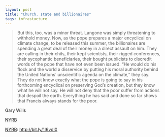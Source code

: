 ```yaml
---
layout: post
title: "Church, state and billionaires"
tags: infrastucture
---
```


> But this, too, was a minor threat. Langone was simply threatening to withhold money. Now, as the pope prepares a major encyclical on climate change, to be released this summer, the billionaires are spending a great deal of their money in a direct assault on him. They are calling in their chits, their kept scientists, their rigged conferences, their sycophantic beneficiaries, their bought publicists to discredit words of the pope that have not even been issued: “He would do his flock and the world a disservice by putting his moral authority behind the United Nations’ unscientific agenda on the climate,” they say. They do not know exactly what the pope is going to say in his forthcoming encyclical on preserving God’s creation, but they know what he will not say. He will not deny that the poor suffer from actions that despoil the earth. Everything he has said and done so far shows that Francis always stands for the poor.

Gary Wills

[NYRB](#)

[NYRB](#): http://bit.ly/1I6vdI0